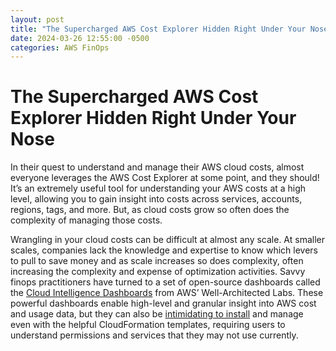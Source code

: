 ```yaml
---
layout: post
title: "The Supercharged AWS Cost Explorer Hidden Right Under Your Nose"
date: 2024-03-26 12:55:00 -0500
categories: AWS FinOps
---
```

# The Supercharged AWS Cost Explorer Hidden Right Under Your Nose

In their quest to understand and manage their AWS cloud costs, almost everyone leverages the AWS Cost Explorer at some point, and they should! It’s an extremely useful tool for understanding your AWS costs at a high level, allowing you to gain insight into costs across services, accounts, regions, tags, and more. But, as cloud costs grow so often does the complexity of managing those costs.

Wrangling in your cloud costs can be difficult at almost any scale. At smaller scales, companies lack the knowledge and expertise to know which levers to pull to save money and as scale increases so does complexity, often increasing the complexity and expense of optimization activities. Savvy finops practitioners have turned to a set of open-source dashboards called the [Cloud Intelligence Dashboards](https://wellarchitectedlabs.com/cloud-intelligence-dashboards/) from AWS’ Well-Architected Labs. These powerful dashboards enable high-level and granular insight into AWS cost and usage data, but they can also be [intimidating to install](https://catalog.workshops.aws/awscid/en-US/dashboards/foundational/cudos-cid-kpi/deploy) and manage even with the helpful CloudFormation templates, requiring users to understand permissions and services that they may not use currently.